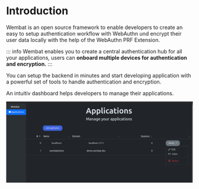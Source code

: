 # Introduction

Wembat is an open source framework to enable developers to create an easy to setup authentication workflow with WebAuthn und encrypt their user data locally with the help of the WebAuthn PRF Extension.

::: info
Wembat enables you to create a central authentication hub for all your applications, users can **onboard multiple devices for authentication and encryption.**
:::

You can setup the backend in minutes and start developing application with a powerful set of tools to handle authentication and encryption.

An intuitiv dashboard helps developers to manage their applications.

![alt text](dashboard.png)